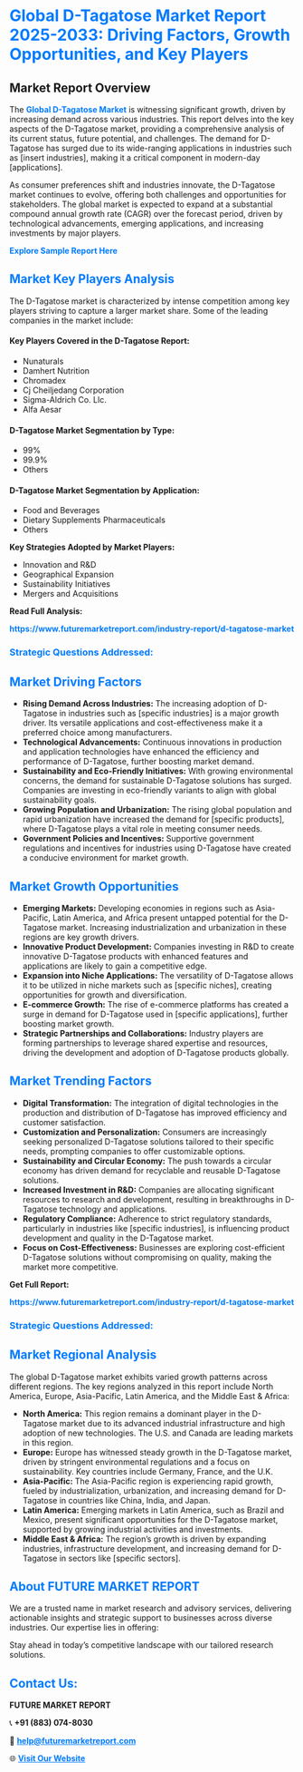 <h1 style="color: #007BFF;">Global D-Tagatose Market Report 2025-2033: Driving Factors, Growth Opportunities, and Key Players</h1>

<section id="overview">
<h2>Market Report Overview</h2>
<p>The <a href="https://www.futuremarketreport.com/industry-report/d-tagatose-market" style="color: #007BFF; text-decoration: none;"><strong>Global D-Tagatose Market</strong></a> is witnessing significant growth, driven by increasing demand across various industries. This report delves into the key aspects of the D-Tagatose market, providing a comprehensive analysis of its current status, future potential, and challenges. The demand for D-Tagatose has surged due to its wide-ranging applications in industries such as [insert industries], making it a critical component in modern-day [applications].</p>
<p>As consumer preferences shift and industries innovate, the D-Tagatose market continues to evolve, offering both challenges and opportunities for stakeholders. The global market is expected to expand at a substantial compound annual growth rate (CAGR) over the forecast period, driven by technological advancements, emerging applications, and increasing investments by major players.</p>
</section>

<section id="overview">
<p><a href="https://www.futuremarketreport.com/request-sample/reportId=30508" style="color: #007BFF; text-decoration: none;"><strong>Explore Sample Report Here</strong></a></p>
</section>

<section id="key-players">
<h2 style="color: #007BFF;">Market Key Players Analysis</h2>
<p>The D-Tagatose market is characterized by intense competition among key players striving to capture a larger market share. Some of the leading companies in the market include:</p>
<h4>Key Players Covered in the D-Tagatose Report:</h4>
<ul><li>Nunaturals</li><li>Damhert Nutrition</li><li>Chromadex</li><li>Cj Cheiljedang Corporation</li><li>Sigma-Aldrich Co. Llc.</li><li>Alfa Aesar</li></ul>
<h4>D-Tagatose Market Segmentation by Type:</h4>
<ul><li>99%</li><li>99.9%</li><li>Others</li></ul>

<h4>D-Tagatose Market Segmentation by Application:</h4>
<ul><li>Food and Beverages</li><li>Dietary Supplements Pharmaceuticals</li><li>Others</li></ul>
<p><strong>Key Strategies Adopted by Market Players:</strong></p>
<ul>
<li>Innovation and R&D</li>
<li>Geographical Expansion</li>
<li>Sustainability Initiatives</li>
<li>Mergers and Acquisitions</li>
</ul>
</section>

<section>
<p><strong>Read Full Analysis: </strong></p><a href="https://www.futuremarketreport.com/industry-report/d-tagatose-market" style="color: #007BFF; text-decoration: none;"><strong>https://www.futuremarketreport.com/industry-report/d-tagatose-market</strong></a>
<h3 style="color: #007BFF;">Strategic Questions Addressed:</h3>
</section>

<section id="driving-factors">
<h2 style="color: #007BFF;">Market Driving Factors</h2>
<ul>
<li><strong>Rising Demand Across Industries:</strong> The increasing adoption of D-Tagatose in industries such as [specific industries] is a major growth driver. Its versatile applications and cost-effectiveness make it a preferred choice among manufacturers.</li>
<li><strong>Technological Advancements:</strong> Continuous innovations in production and application technologies have enhanced the efficiency and performance of D-Tagatose, further boosting market demand.</li>
<li><strong>Sustainability and Eco-Friendly Initiatives:</strong> With growing environmental concerns, the demand for sustainable D-Tagatose solutions has surged. Companies are investing in eco-friendly variants to align with global sustainability goals.</li>
<li><strong>Growing Population and Urbanization:</strong> The rising global population and rapid urbanization have increased the demand for [specific products], where D-Tagatose plays a vital role in meeting consumer needs.</li>
<li><strong>Government Policies and Incentives:</strong> Supportive government regulations and incentives for industries using D-Tagatose have created a conducive environment for market growth.</li>
</ul>
</section>

<section id="growth-opportunities">
<h2 style="color: #007BFF;">Market Growth Opportunities</h2>
<ul>
<li><strong>Emerging Markets:</strong> Developing economies in regions such as Asia-Pacific, Latin America, and Africa present untapped potential for the D-Tagatose market. Increasing industrialization and urbanization in these regions are key growth drivers.</li>
<li><strong>Innovative Product Development:</strong> Companies investing in R&D to create innovative D-Tagatose products with enhanced features and applications are likely to gain a competitive edge.</li>
<li><strong>Expansion into Niche Applications:</strong> The versatility of D-Tagatose allows it to be utilized in niche markets such as [specific niches], creating opportunities for growth and diversification.</li>
<li><strong>E-commerce Growth:</strong> The rise of e-commerce platforms has created a surge in demand for D-Tagatose used in [specific applications], further boosting market growth.</li>
<li><strong>Strategic Partnerships and Collaborations:</strong> Industry players are forming partnerships to leverage shared expertise and resources, driving the development and adoption of D-Tagatose products globally.</li>
</ul>
</section>

<section id="trending-factors">
<h2 style="color: #007BFF;">Market Trending Factors</h2>
<ul>
<li><strong>Digital Transformation:</strong> The integration of digital technologies in the production and distribution of D-Tagatose has improved efficiency and customer satisfaction.</li>
<li><strong>Customization and Personalization:</strong> Consumers are increasingly seeking personalized D-Tagatose solutions tailored to their specific needs, prompting companies to offer customizable options.</li>
<li><strong>Sustainability and Circular Economy:</strong> The push towards a circular economy has driven demand for recyclable and reusable D-Tagatose solutions.</li>
<li><strong>Increased Investment in R&D:</strong> Companies are allocating significant resources to research and development, resulting in breakthroughs in D-Tagatose technology and applications.</li>
<li><strong>Regulatory Compliance:</strong> Adherence to strict regulatory standards, particularly in industries like [specific industries], is influencing product development and quality in the D-Tagatose market.</li>
<li><strong>Focus on Cost-Effectiveness:</strong> Businesses are exploring cost-efficient D-Tagatose solutions without compromising on quality, making the market more competitive.</li>
</ul>
</section>

<section>
<p><strong>Get Full Report: </strong></p><a href="https://www.futuremarketreport.com/industry-report/d-tagatose-market" style="color: #007BFF; text-decoration: none;"><strong>https://www.futuremarketreport.com/industry-report/d-tagatose-market</strong></a>
<h3 style="color: #007BFF;">Strategic Questions Addressed:</h3>
</section>


<section id="regional-analysis">
<h2 style="color: #007BFF;">Market Regional Analysis</h2>
<p>The global D-Tagatose market exhibits varied growth patterns across different regions. The key regions analyzed in this report include North America, Europe, Asia-Pacific, Latin America, and the Middle East & Africa:</p>
<ul>
<li><strong>North America:</strong> This region remains a dominant player in the D-Tagatose market due to its advanced industrial infrastructure and high adoption of new technologies. The U.S. and Canada are leading markets in this region.</li>
<li><strong>Europe:</strong> Europe has witnessed steady growth in the D-Tagatose market, driven by stringent environmental regulations and a focus on sustainability. Key countries include Germany, France, and the U.K.</li>
<li><strong>Asia-Pacific:</strong> The Asia-Pacific region is experiencing rapid growth, fueled by industrialization, urbanization, and increasing demand for D-Tagatose in countries like China, India, and Japan.</li>
<li><strong>Latin America:</strong> Emerging markets in Latin America, such as Brazil and Mexico, present significant opportunities for the D-Tagatose market, supported by growing industrial activities and investments.</li>
<li><strong>Middle East & Africa:</strong> The region’s growth is driven by expanding industries, infrastructure development, and increasing demand for D-Tagatose in sectors like [specific sectors].</li>
</ul>
</section>

<footer>
<h2 style="color: #007BFF;">About FUTURE MARKET REPORT</h2>
<p>We are a trusted name in market research and advisory services, delivering actionable insights and strategic support to businesses across diverse industries. Our expertise lies in offering:</p>

<p>Stay ahead in today’s competitive landscape with our tailored research solutions.</p>

<h2 style="color: #007BFF;">Contact Us:</h2>
<p><strong>FUTURE MARKET REPORT</strong></p>
<p>📞 <strong>+91 (883) 074-8030</strong></p>
<p>📧 <strong><a href="mailto:help@futuremarketreport.com" style="color: #007BFF;">help@futuremarketreport.com</a></strong></p>
<p>🌐 <strong><a href="https://www.futuremarketreport.com/" style="color: #007BFF;">Visit Our Website</a></strong></p>
</footer>
